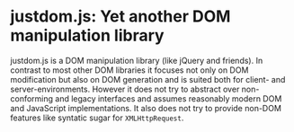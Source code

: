 
# justdom.js: Yet another DOM manipulation library

justdom.js is a DOM manipulation library (like jQuery and friends). In contrast to most other DOM libraries it focuses not only on DOM modification but also on DOM generation and is suited both for client- and server-environments. However it does not try to abstract over non-conforming and legacy interfaces and assumes reasonably modern DOM and JavaScript implementations. It also does not try to provide non-DOM features like syntatic sugar for `XMLHttpRequest`.

